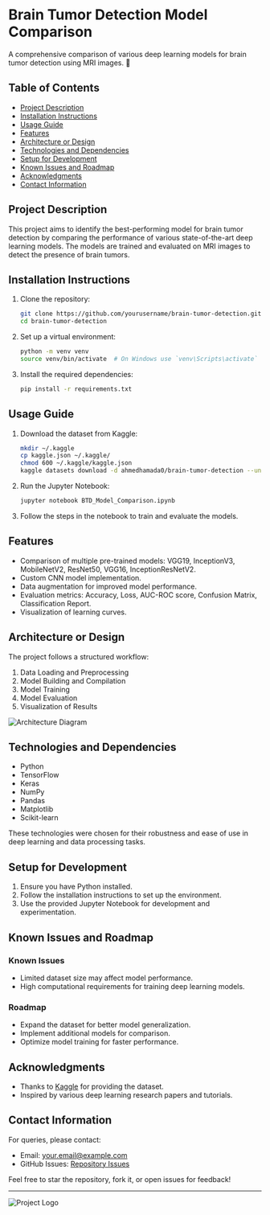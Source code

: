 # Brain Tumor Detection Model Comparison

A comprehensive comparison of various deep learning models for brain tumor detection using MRI images. 🚀

## Table of Contents
- [Project Description](#project-description)
- [Installation Instructions](#installation-instructions)
- [Usage Guide](#usage-guide)
- [Features](#features)
- [Architecture or Design](#architecture-or-design)
- [Technologies and Dependencies](#technologies-and-dependencies)
- [Setup for Development](#setup-for-development)
- [Known Issues and Roadmap](#known-issues-and-roadmap)
- [Acknowledgments](#acknowledgments)
- [Contact Information](#contact-information)

## Project Description
This project aims to identify the best-performing model for brain tumor detection by comparing the performance of various state-of-the-art deep learning models. The models are trained and evaluated on MRI images to detect the presence of brain tumors.

## Installation Instructions
1. Clone the repository:
    ```bash
    git clone https://github.com/yourusername/brain-tumor-detection.git
    cd brain-tumor-detection
    ```
2. Set up a virtual environment:
    ```bash
    python -m venv venv
    source venv/bin/activate  # On Windows use `venv\Scripts\activate`
    ```
3. Install the required dependencies:
    ```bash
    pip install -r requirements.txt
    ```

## Usage Guide
1. Download the dataset from Kaggle:
    ```bash
    mkdir ~/.kaggle
    cp kaggle.json ~/.kaggle/
    chmod 600 ~/.kaggle/kaggle.json
    kaggle datasets download -d ahmedhamada0/brain-tumor-detection --unzip
    ```
2. Run the Jupyter Notebook:
    ```bash
    jupyter notebook BTD_Model_Comparison.ipynb
    ```
3. Follow the steps in the notebook to train and evaluate the models.

## Features
- Comparison of multiple pre-trained models: VGG19, InceptionV3, MobileNetV2, ResNet50, VGG16, InceptionResNetV2.
- Custom CNN model implementation.
- Data augmentation for improved model performance.
- Evaluation metrics: Accuracy, Loss, AUC-ROC score, Confusion Matrix, Classification Report.
- Visualization of learning curves.

## Architecture or Design
The project follows a structured workflow:
1. Data Loading and Preprocessing
2. Model Building and Compilation
3. Model Training
4. Model Evaluation
5. Visualization of Results

![Architecture Diagram](path/to/architecture-diagram.png)

## Technologies and Dependencies
- Python
- TensorFlow
- Keras
- NumPy
- Pandas
- Matplotlib
- Scikit-learn

These technologies were chosen for their robustness and ease of use in deep learning and data processing tasks.

## Setup for Development
1. Ensure you have Python installed.
2. Follow the installation instructions to set up the environment.
3. Use the provided Jupyter Notebook for development and experimentation.

## Known Issues and Roadmap
### Known Issues
- Limited dataset size may affect model performance.
- High computational requirements for training deep learning models.

### Roadmap
- Expand the dataset for better model generalization.
- Implement additional models for comparison.
- Optimize model training for faster performance.

## Acknowledgments
- Thanks to [Kaggle](https://www.kaggle.com/) for providing the dataset.
- Inspired by various deep learning research papers and tutorials.

## Contact Information
For queries, please contact:
- Email: your.email@example.com
- GitHub Issues: [Repository Issues](https://github.com/yourusername/brain-tumor-detection/issues)

Feel free to star the repository, fork it, or open issues for feedback!

---

![Project Logo](path/to/logo.png)